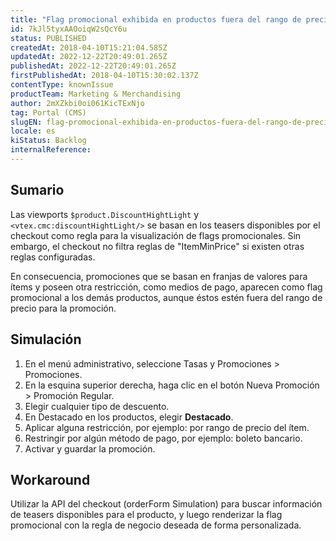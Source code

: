 ```yaml
---
title: "Flag promocional exhibida en productos fuera del rango de precios"
id: 7kJl5tyxAAOoiqW2sQcY6u
status: PUBLISHED
createdAt: 2018-04-10T15:21:04.585Z
updatedAt: 2022-12-22T20:49:01.265Z
publishedAt: 2022-12-22T20:49:01.265Z
firstPublishedAt: 2018-04-10T15:30:02.137Z
contentType: knownIssue
productTeam: Marketing & Merchandising
author: 2mXZkbi0oi061KicTExNjo
tag: Portal (CMS)
slugEN: flag-promocional-exhibida-en-productos-fuera-del-rango-de-precios
locale: es
kiStatus: Backlog
internalReference: 
---
```


## Sumario

Las viewports `$product.DiscountHightLight` y `<vtex.cmc:discountHightLight/>` se basan en los teasers disponibles por el checkout como regla para la visualización de flags promocionales. Sin embargo, el checkout no filtra reglas de "ItemMinPrice" si existen otras reglas configuradas.

En consecuencia, promociones que se basan en franjas de valores para ítems y poseen otra restricción, como medios de pago, aparecen como flag promocional a los demás productos, aunque éstos estén fuera del rango de precio para la promoción.

## Simulación

1. En el menú administrativo, seleccione Tasas y Promociones > Promociones.
2. En la esquina superior derecha, haga clic en el botón Nueva Promoción > Promoción Regular.
3. Elegir cualquier tipo de descuento.
4. En Destacado en los productos, elegir __Destacado__.
5. Aplicar alguna restricción, por ejemplo: por rango de precio del ítem.
6. Restringir por algún método de pago, por ejemplo: boleto bancario.
7. Activar y guardar la promoción.

## Workaround

Utilizar la API del checkout (orderForm Simulation) para buscar información de teasers disponibles para el producto, y luego renderizar la flag promocional con la regla de negocio deseada de forma personalizada.

